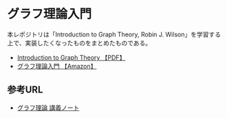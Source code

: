 # グラフ理論入門
本レポジトリは「Introduction to Graph Theory, Robin J. Wilson」を学習する上で、実装したくなったものをまとめたものである。

- [Introduction to Graph Theory 【PDF】](https://www.maths.ed.ac.uk/~v1ranick/papers/wilsongraph.pdf)
- [グラフ理論入門 【Amazon】](https://www.amazon.co.jp/%E3%82%B0%E3%83%A9%E3%83%95%E7%90%86%E8%AB%96%E5%85%A5%E9%96%80-R-J-%E3%82%A6%E3%82%A3%E3%83%AB%E3%82%BD%E3%83%B3/dp/4764902966)


## 参考URL
- [グラフ理論 講義ノート](https://ocw.hokudai.ac.jp/wp-content/uploads/2016/01/GraphTheory-2007-Note-all.pdf)